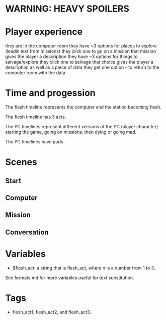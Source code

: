 # WARNING: HEAVY SPOILERS

# Player experience

they are in the computer room
they have ~3 options for places to explore (leadin text from missions)
they click one to go on a mission
that mission gives the player a description
they have ~3 options for things to salvage/explore
they click one to salvage
that choice gives the player a description as well as a piece of data
they get one option - to return to the computer room with the data

# Time and progession

The flesh timeline represents the computer and the station becoming flesh.

The flesh timeline has 3 acts.

The PC timelines represent different versions of the PC (player character) starting the game, going on missions, then dying or going mad.

The PC timelines have parts.

# Scenes

## Start

## Computer

## Mission

## Conversation






# Variables

* $flesh_act: a string that is flesh_act<n>, where n is a number from 1 to 3.

See formats.md for more variables useful for text substitution.

# Tags

* flesh_act1, flesh_act2, and flesh_act3.

